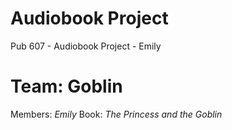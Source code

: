 # Audiobook Project 
Pub 607 - Audiobook Project - Emily

# Team: Goblin 

Members: *Emily* 
Book: *The Princess and the Goblin* 
